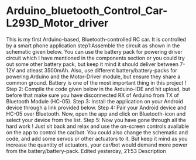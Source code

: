 # Arduino_bluetooth_Control_Car-L293D_Motor_driver
This is my first Arduino-based, Bluetooth-controlled RC car. It is controlled by a smart phone application  step1:Assemble the circuit as shown in the schematic given below. You can use the battery pack for powering driver circuit which I have mentioned in the components section or you could try out some other battery pack, but keep it mind it should deliver between 7-12V and atleast 3500mAh. Also, use different battery/battery-packs for powering Arduino and the Motor-Driver module, but ensure they share a common ground. Battery is one of the most important thing in this project !  Step 2: Compile the code given below in the Arduino-IDE and hit upload, but before that make sure you have disconnected RX of Arduino from TX of Bluetooth Module (HC-05).  Step 3: Install the application on your Android device through a link provided below.  Step 4: Pair your Android device and HC-05 over Bluetooth. Now, open the app and click on Bluetooth-icon and select your device from the list.  Step 5: Now you have gone through all the hard work ! Just sit back and relax and use the on-screen controls available on the app to control the car/bot. You could also change the schematic and code, and add some servos or other actuators to it. But keep it mind as you increase the quantity of actuators, your car/bot would demand more power from the battery/battery-pack. Edited yesterday, 21:53 Description
